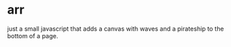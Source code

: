 arr
===

just a small javascript that adds a canvas with waves and a pirateship to the bottom of a page.
